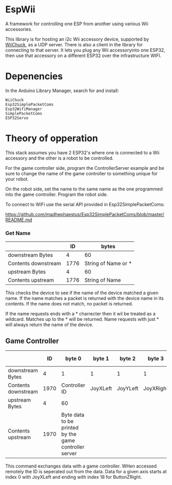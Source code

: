 # EspWii
A framework for controlling one ESP from another using various Wii accessories. 

This library is for hosting an i2c Wii accessory device, supported by  [WiiChuck](https://github.com/madhephaestus/WiiChuck), as a UDP server. There is also a client in the library for connecting to that server. It lets you plug any Wii accessoryinto one ESP32, then use that accessory on a different ESP32 over the infrastructure WIFI. 

# Depenencies
In the Arduino Library Manager, search for and install:

```
WiiChuck
Esp32SimplePacketComs
Esp32WifiManager
SimplePacketComs
ESP32Servo
```

# Theory of opperation

This stack assumes you have 2 ESP32's where one is connected to a Wii accessory and the other is a robot to be controlled. 

For the game controller side, program the ControllerServer example and be sure to change the name of the game controller to something unique for your robot.

On the robot side, set the name to the same name as the one programmed into the game controller. Program the robot side. 

To connect to WiFi use the serial API provided in Esp32SimplePacketComs:

https://github.com/madhephaestus/Esp32SimplePacketComs/blob/master/README.md

### Get Name 
| |ID | bytes |
|--- |--- | --- |
| downstream  Bytes |4 | 60 |
| Contents downstream |1776 | String of Name or \* |
| upstream  Bytes |4 | 60 |
| Contents upstream |1776 | String of Name|

This checks the device to see if the name of the device matched a given name. If the name matches a packet is returned with the device name in its contents. If the name does not match, no packet is returned. 

If the name requests ends with a \* charrecter then it wil be treated as a wildcard. Matches up to the \* will be returned. Name requests with just \* will always return the name of the device. 

## Game Controller

| |ID | byte 0 |byte 1 |byte 2 |byte 3 |byte 4 |byte 5 |byte 6 |byte 7 |byte 8 |byte 9 |byte 10 |byte 11 |byte 12 |byte 13 |byte 14 |byte 15 |byte 16 |byte 17 |byte 18 |byte 19 |
|--- |--- | --- |--- | --- |--- | --- | --- | --- |--- | --- |--- | --- | --- | --- |--- | --- |--- | --- | --- |--- |--- |
| downstream Bytes |4 | 1 | 1 | 1 | 1 | 1 | 1 |1 | 1 | 1 | 1 | 1 | 1 |1 | 1 | 1 | 1 | 1 | 1 |1|1|
| Contents downstream |1970 | Controller ID| JoyXLeft | JoyYLeft | JoyXRight | JoyYRight | TriggerLeft | TriggerRight |PadRight/PadLeft| PadDown/PadUp |--- |--- |ButtonX|ButtonY|ButtonA|ButtonB|ButtonMinus/getButtonPlus|ButtonHome|---|ButtonZLeft|ButtonZRight|
| upstream Bytes |4 | 60 |
| Contents upstream |1970 | Byte data to be printed by the game controller server|

This command exchanges data with a game controller. WHen accessed remotely the ID is seperated out from the data. Data for a given axis starts at index 0 with JoyXLeft and ending with index 18 for ButtonZRight.
